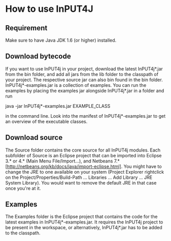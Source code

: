 # How to use InPUT4J

## Requirement
Make sure to have Java JDK 1.6 (or higher) installed.

## Download bytecode

If you want to use InPUT4j in your project, download the latest InPUT4j\*.jar from the bin folder, and add all jars from the lib folder to the classpath of your project.
The respective source jar can also bin found in the bin folder. InPUT4j\*-examples.jar is a collection of examples. You can run the examples by placing the examples jar alongside InPUT4j\*.jar in a folder and run

java -jar InPUT4j\*-examples.jar EXAMPLE_CLASS

in the command line. Look into the manifest of InPUT4j\*-examples.jar to get an overview of the executable classes.

## Download source

The Source folder contains the core source for all InPUT4j modules. Each subfolder of Source is an Eclipse project that can be imported into Eclipse 3.\* or 4.\* \(Main Menu File/Import...\), and Netbeans 7.\* [http://netbeans.org/kb/docs/java/import-eclipse.html]. You might have to change the JRE to one available on your system \(Project Explorer rightclick on the Project/Properties/Build-Path ... Libraries ... Add Library ... JRE System Library\). You would want to remove the default JRE in that case once you're at it.

## Examples
The Examples folder is the Eclipse project that contains the code for the latest examples in InPUT4j\*-examples.jar. It requires the InPUT4j project to be present in the workspace, or alternatively, InPUT4j\*.jar has to be added to the classpath.
